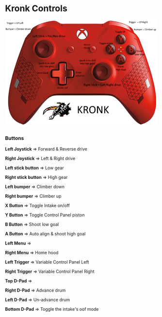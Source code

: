 # Kronk Controls

![Controller Format](https://github.com/cavineers/RobotCode2020/blob/TheMess/sketches/controller_mapped.png)

### Buttons

**Left Joystick** => Forward & Reverse drive

**Right Joystick** => Left & Right drive

**Left stick button** => Low gear

**Right stick button** => High gear

**Left bumper** => Climber down

**Right bumper** => Climber up

**X Button** => Toggle Intake on/off

**Y Button** => Toggle Control Panel piston

**B Button** => Shoot low goal

**A Button** => Auto align & shoot high goal

**Left Menu** =>

**Right Menu** => Home hood

**Left Trigger** => Variable Control Panel Left 
 
**Right Trigger** => Variable Control Panel Right

**Top D-Pad** =>

**Right D-Pad** => Advance drum

**Left D-Pad** => Un-advance drum

**Bottom D-Pad** => Toggle the intake's oof mode

